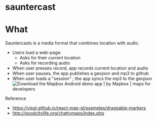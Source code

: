 # sauntercast

# What
Sauntercasts is a media format that combines location with audio.
* Users load a web-page:
	* Asks for their current location
	* Asks for recording audio
* When user presses record, app records current location and audio
* When user pauses, the app publishes a geojson and mp3 to github
* When user loads a "session" ; the app syncs the mp3 to the geojson
![Download the Mapbox Android demo app | by Mapbox | maps for developers](https://miro.medium.com/max/1575/0*FWfwRDAV1KNoHWJ4.gif)

Reference
* https://visgl.github.io/react-map-gl/examples/draggable-markers
* http://goodcitylife.org/chattymaps/index.php
